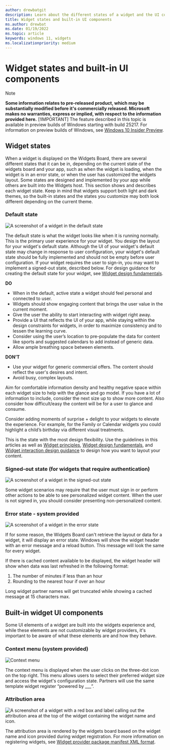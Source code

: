 ```yaml
---
author: drewbatgit
description: Learn about the different states of a widget and the UI components that are built into the Windows widgets experience.
title: Widget states and built-in UI components
ms.author: drewbat
ms.date: 01/19/2022
ms.topic: article
keywords: windows 11, widgets
ms.localizationpriority: medium
---
```


# Widget states and built-in UI components

> [!NOTE]
> **Some information relates to pre-released product, which may be substantially modified before it's commercially released. Microsoft makes no warranties, express or implied, with respect to the information provided here.**
> [!IMPORTANT]
> The feature described in this topic is available in preview builds of Windows starting with build 25217. For information on preview builds of Windows, see [Windows 10 Insider Preview](https://insider.windows.com/en-us/preview-windows).

## Widget states

When a widget is displayed on the Widgets Board, there are several different states that it can be in, depending on the current state of the widgets board and your app, such as when the widget is loading, when the widget is in an error state, or when the user has customized the widgets layout. Some states are designed and implemented by your app while others are built into the Widgets host. This section shows and describes each widget state. Keep in mind that widgets support both light and dark themes, so the built-in states and the states you customize may both look different depending on the current theme.

### Default state

![A screenshot of a widget in the default state](./images/widgets-default-state.png)

The default state is what the widget looks like when it is running normally. This is the primary user experience for your widget. You design the layout for your widget's default state. Although the UI of your widget's default state may change in response to user configuration, your widget's default state should be fully implemented and should not be empty before user configuration. If your widget requires the user to sign-in, you may want to implement a signed-out state, described below. For design guidance for creating the default state for your widget, see [Widget design fundamentals](widgets-design-fundamentals.md). 

**DO**

- When in the default, active state a widget should feel personal and connected to user.
- Widgets should show engaging content that brings the user value in the current moment.
- Give the user the ability to start interacting with widget right away.
- Provide a UI that reflects the UI of your app, while staying within the design constraints for widgets, in order to maximize consistency and to lessen the learning curve. 
- Consider using the user’s location to pre-populate the data for content like sports and suggested calendars to add instead of generic data.
- Allow ample breathing space between elements. 

**DON’T** 

- Use your widget for generic commercial offers. The content should reflect the user's desires and intent. 
- Avoid busy, complex layouts.

Aim for comfortable information density and healthy negative space within each widget size to help with the glance and go model. If you have a lot of information to include, consider the next size up to show more content. Also consider how difficult/easy the content will be for a user to glance and consume. 

Consider adding moments of surprise + delight to your widgets to elevate the experience. For example, for the Family or Calendar widgets you could highlight a child’s birthday via different visual treatments. 

This is the state with the most design flexibility. Use the guidelines in this articles as well as [Widget principles](index.md#widget-principles), [Widget design fundamentals](widgets-design-fundamentals.md), and [Widget interaction design guidance](widgets-interaction-design.md) to design how you want to layout your content.


### Signed-out state (for widgets that require authentication)

![A screenshot of a widget in the signed-out state](./images/widgets-signed-out-state.png)

Some widget scenarios may require that the user must sign in or perform other actions to be able to see personalized widget content. When the user is not signed in, you should consider presenting non-personalized content.

### Error state - system provided

![A screenshot of a widget in the error state](./images/widgets-error-state.png)

If for some reason, the Widgets Board can't retrieve the layout or data for a widget, it will display an error state. Windows will show the widget header with an error message and a reload button. This message will look the same for every widget.  

If there is cached content available to be displayed, the widget header will show when data was last refreshed in the following format:
1. The number of minutes if less than an hour  
1. Rounding to the nearest hour if over an hour 
 
Long widget partner names will get truncated while showing a cached message at 15 characters max.




## Built-in widget UI components

Some UI elements of a widget are built into the widgets experience and, while these elements are not customizable by widget providers, it's important to be aware of what these elements are and how they behave.

### Context menu (system provided)

![Context menu](./images/widgets-context-menu.png)

The context menu is displayed when the user clicks on the three-dot icon on the top right. This menu allows users to select their preferred widget size and access the widget's configuration state. Partners will use the same template widget register “powered by ___”. 



### Attribution area

![A screenshot of a widget with a red box and label calling out the attribution area at the top of the widget containing the widget name and icon.](./images/widgets-attribution.png)

The attribution area is rendered by the widgets board based on the widget name and icon provided during widget registration. For more information on registering widgets, see [Widget provider package manifest XML format](../../develop/widgets/widget-provider-manifest.md).




